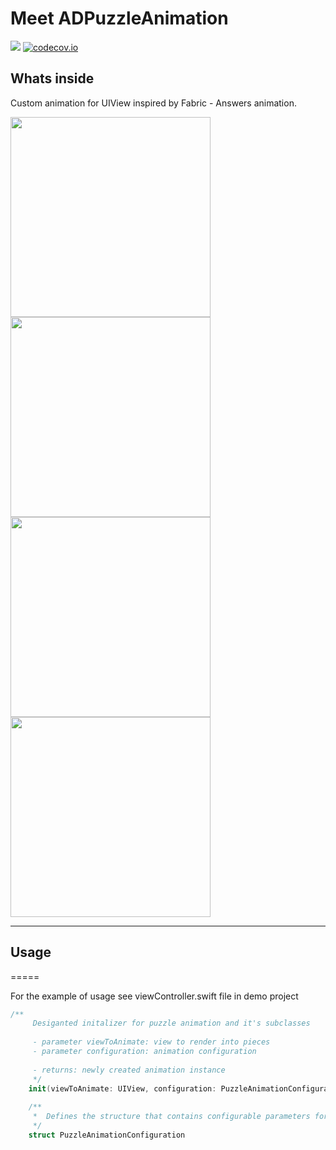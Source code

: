 # Meet ADPuzzleAnimation

![](https://travis-ci.org/Antondomashnev/ADPuzzleAnimation.svg?branch=master) [![codecov.io](http://codecov.io/github/Antondomashnev/ADPuzzleAnimation/coverage.svg?branch=master)](http://codecov.io/github/Antondomashnev/ADPuzzleAnimation?branch=master)

## Whats inside
Custom animation for UIView inspired by Fabric - Answers animation.

<img src="http://i.giphy.com/u1rehLIHD822I.gif" width="320" /> <img src="http://i.giphy.com/5cdjNOUroagwM.gif" width="320" /> <img src="http://i.giphy.com/10h7RbGYReryNO.gif" width="320" /> <img src="http://i.giphy.com/iXlkj9HtB6FHO.gif" width="320" />

-----
## Usage
=====

For the example of usage see viewController.swift file in demo project

```swift
/**
     Desiganted initalizer for puzzle animation and it's subclasses
     
     - parameter viewToAnimate: view to render into pieces
     - parameter configuration: animation configuration
     
     - returns: newly created animation instance
     */
    init(viewToAnimate: UIView, configuration: PuzzleAnimationConfiguration)
    
    /**
     *  Defines the structure that contains configurable parameters for puzzle animation
     */
    struct PuzzleAnimationConfiguration
```
